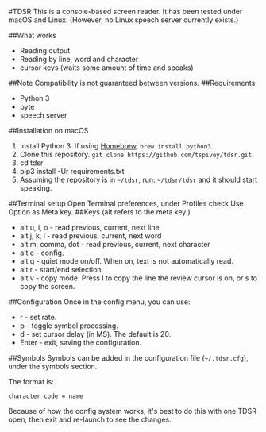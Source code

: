 #TDSR
This is a console-based screen reader.
It has been tested under macOS and Linux.
(However, no Linux speech server currently exists.)

##What works
* Reading output
* Reading by line, word and character
* cursor keys (waits some amount of time and speaks)

##Note
Compatibility is not guaranteed between versions.
##Requirements
* Python 3
* pyte
* speech server

##Installation on macOS
1. Install Python 3. If using [Homebrew](http://brew.sh/), `brew install python3`.
1. Clone this repository.
```git clone https://github.com/tspivey/tdsr.git```
1. cd tdsr
1. pip3 install -Ur requirements.txt
1. Assuming the repository is in ```~/tdsr```, run:
`~/tdsr/tdsr`
and it should start speaking.

##Terminal setup
Open Terminal preferences, under Profiles check Use Option as Meta key.
##Keys
(alt refers to the meta key.)
* alt u, i, o - read previous, current, next line
* alt j, k, l - read previous, current, next word
* alt m, comma, dot - read previous, current, next character
* alt c - config.
* alt q - quiet mode on/off. When on, text is not automatically read.
* alt r - start/end selection.
* alt v - copy mode. Press l to copy the line the review cursor is on, or s to copy the screen.

##Configuration
Once in the config menu, you can use:
* r - set rate.
* p - toggle symbol processing.
* d - set cursor delay (in MS). The default is 20.
* Enter - exit, saving the configuration.

##Symbols
Symbols can be added in the configuration file (```~/.tdsr.cfg```),
under the symbols section.

The format is:
```
character code = name
```
Because of how the config system works, it's best to do this with one TDSR open, then exit and re-launch to see the changes.
